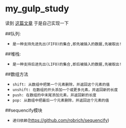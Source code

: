 # my_gulp_study
读到 [这篇文章](https://cnodejs.org/topic/56c2f13726d02fc6626bb63f) 于是自己实现一下

##队列:
- `是一种支持先进先出(FIFO)的集合,即先被插入的数据,先被取出!`

##堆栈:
- `是一种支持后进先出(LIFO)的集合,即后被插入的数据,先被取出!`

##数组方法

- `shift: 从数组中把第一个元素删除，并返回这个元素的值`
- `unshift: 在数组的开头添加一个或更多元素，并返回新的长度`
- `push: 在数组的中末尾添加元素，并返回新的长度`
- `pop: 从数组中把最后一个元素删除，并返回这个元素的值`

##sequencify模块

- `递归依赖`(https://github.com/robrich/sequencify)